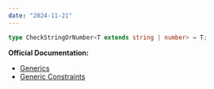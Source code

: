 ```yaml
---
date: "2024-11-21"
---
```

```ts
type CheckStringOrNumber<T extends string | number> = T;
```
**Official Documentation:**
- [Generics](https://www.typescriptlang.org/docs/handbook/2/generics.html)
- [Generic Constraints](https://www.typescriptlang.org/docs/handbook/2/generics.html#generic-constraints)